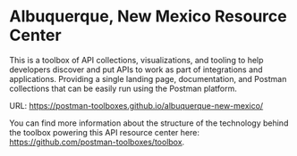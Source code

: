 # Albuquerque, New Mexico Resource Center
This is a toolbox of API collections, visualizations, and tooling to help developers discover and put APIs to work as part of integrations and applications. Providing a single landing page, documentation, and Postman collections that can be easily run using the Postman platform.

URL: https://postman-toolboxes.github.io/albuquerque-new-mexico/

You can find more information about the structure of the technology behind the toolbox powering this API resource center here: https://github.com/postman-toolboxes/toolbox.
